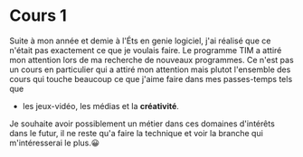 # Cours 1

Suite à mon année et demie à l'Éts en genie logiciel, j'ai réalisé que ce n'était pas exactement ce que je voulais faire. Le programme TIM a attiré mon attention lors de ma recherche de nouveaux programmes. Ce n'est pas un cours en particulier qui a attiré mon attention mais plutot l'ensemble des cours qui touche beaucoup ce que j'aime faire dans mes passes-temps tels que
* les jeux-vidéo, les médias et la **créativité**.

Je souhaite avoir possiblement un métier dans ces domaines d'intérêts dans le futur, il ne reste qu'a faire la technique et voir la branche qui m'intéresserai le plus.😀 
